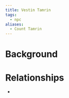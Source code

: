 ```yaml
---
title: Vestin Tamrin
tags:
  - npc
aliases:
  - Count Tamrin
---
```

# Background


# Relationships
* 